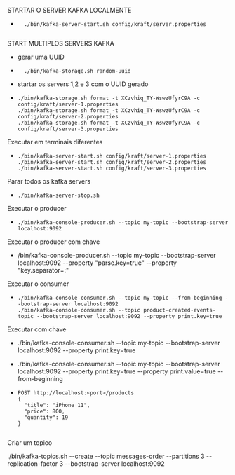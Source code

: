 STARTAR O SERVER KAFKA LOCALMENTE

- ````
    ./bin/kafka-server-start.sh config/kraft/server.properties
    
START MULTIPLOS SERVERS KAFKA
- gerar uma UUID
- ````
    ./bin/kafka-storage.sh random-uuid

- startar os servers 1,2 e 3 com o UUID gerado

- ````
  ./bin/kafka-storage.sh format -t XCzvhiq_TY-WswzUfyrC9A -c config/kraft/server-1.properties
  ./bin/kafka-storage.sh format -t XCzvhiq_TY-WswzUfyrC9A -c config/kraft/server-2.properties
  ./bin/kafka-storage.sh format -t XCzvhiq_TY-WswzUfyrC9A -c config/kraft/server-3.properties

Executar em terminais diferentes
- ````
  ./bin/kafka-server-start.sh config/kraft/server-1.properties
  ./bin/kafka-server-start.sh config/kraft/server-2.properties
  ./bin/kafka-server-start.sh config/kraft/server-3.properties

Parar todos os kafka servers
- ````
  ./bin/kafka-server-stop.sh
  
Executar o producer

- ````
  ./bin/kafka-console-producer.sh --topic my-topic --bootstrap-server localhost:9092 

Executar o producer com chave
- /bin/kafka-console-producer.sh --topic my-topic --bootstrap-server localhost:9092 --property "parse.key=true" --property "key.separator=:"


Executar o consumer
- ````
  ./bin/kafka-console-consumer.sh --topic my-topic --from-beginning --bootstrap-server localhost:9092
  ./bin/kafka-console-consumer.sh --topic product-created-events-topic --bootstrap-server localhost:9092 --property print.key=true

Executar com chave
- ./bin/kafka-console-consumer.sh --topic my-topic --bootstrap-server localhost:9092 --property print.key=true
- ./bin/kafka-console-consumer.sh --topic my-topic --bootstrap-server localhost:9092 --property print.key=true --property print.value=true --from-beginning

- ````
  POST http://localhost:<port>/products
  {
    "title": "iPhone 11",
    "price": 800,
    "quantity": 19
  }
  

Criar um topico

./bin/kafka-topics.sh --create --topic messages-order --partitions 3 --replication-factor 3 --bootstrap-server localhost:9092

